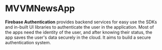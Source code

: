 # MVVMNewsApp

<b>Firebase Authentication</b> provides backend services for easy use the SDKs and in-built UI libraries to authenticate the user in the application. Most of the apps need the identity of the user, and after knowing their status, the app saves the user's data securely in the cloud. It aims to build a secure authentication system.
